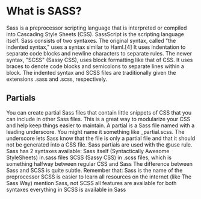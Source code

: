 <!DOCTYPE>

  
<h1> What is SASS?</h1>
<div class="italic">
Sass is a preprocessor scripting language that is interpreted or compiled into Cascading Style Sheets (CSS). SassScript is the scripting language itself. Sass consists of two syntaxes. The original syntax, called "the indented syntax," uses a syntax similar to Haml.[4] It uses indentation to separate code blocks and newline characters to separate rules. The newer syntax, "SCSS" (Sassy CSS), uses block formatting like that of CSS. It uses braces to denote code blocks and semicolons to separate lines within a block. The indented syntax and SCSS files are traditionally given the extensions .sass and .scss, respectively.
<br>
<h2>Partials</h2>
You can create partial Sass files that contain little snippets of CSS that you can include in other Sass files. This is a great way to modularize your CSS and help keep things easier to maintain. A partial is a Sass file named with a leading underscore. You might name it something like _partial.scss. The underscore lets Sass know that the file is only a partial file and that it should not be generated into a CSS file. Sass partials are used with the @use rule.
<br>
Sass has 2 syntaxes available:
Sass itself (Syntactically Awesome StyleSheets) in.sass files
SCSS (Sassy CSS) in .scss files, which is something halfway between regular CSS and Sass
The difference between Sass and SCSS is quite subtle.
Remember that:
Sass is the name of the preprocessor
SCSS is easier to learn
all resources on the internet (like The Sass Way) mention Sass, not SCSS
all features are available for both syntaxes
everything in SCSS is available in Sass


</html>
